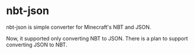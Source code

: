 nbt-json
========

nbt-json is simple converter for Minecraft's NBT and JSON.

Now, it supported only converting NBT to JSON.
There is a plan to support converting JSON to NBT.
